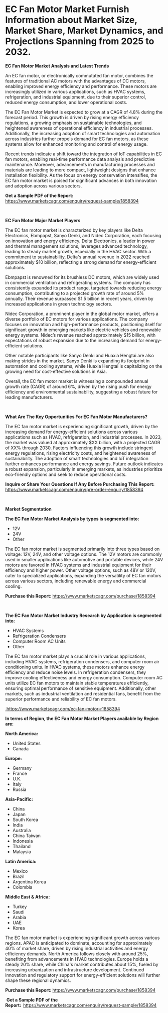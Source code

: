 <p><h1>EC Fan Motor Market Furnish Information about Market Size, Market Share, Market Dynamics, and Projections Spanning from 2025 to 2032.</h1></p><p><strong>EC Fan Motor Market Analysis and Latest Trends</strong></p>
<p><p>An EC fan motor, or electronically commutated fan motor, combines the features of traditional AC motors with the advantages of DC motors, enabling improved energy efficiency and performance. These motors are increasingly utilized in various applications, such as HVAC systems, refrigeration, and industrial equipment, due to their superior control, reduced energy consumption, and lower operational costs.</p><p>The EC Fan Motor Market is expected to grow at a CAGR of 4.8% during the forecast period. This growth is driven by rising energy efficiency regulations, a growing emphasis on sustainable technologies, and heightened awareness of operational efficiency in industrial processes. Additionally, the increasing adoption of smart technologies and automation across industries further propels demand for EC fan motors, as these systems allow for enhanced monitoring and control of energy usage.</p><p>Recent trends indicate a shift toward the integration of IoT capabilities in EC fan motors, enabling real-time performance data analysis and predictive maintenance. Moreover, advancements in manufacturing processes and materials are leading to more compact, lightweight designs that enhance installation flexibility. As the focus on energy conservation intensifies, the EC fan motor market is poised for significant advances in both innovation and adoption across various sectors.</p></p>
<p><strong>Get a Sample PDF of the Report:&nbsp;</strong> <a href="https://www.marketscagr.com/enquiry/request-sample/1858394?utm_campaign=2465&utm_medium=2&utm_source=Github&utm_content=ia&utm_term=16042025&utm_id=ec-fan-motor">https://www.marketscagr.com/enquiry/request-sample/1858394</a></p>
<p>&nbsp;</p>
<p><strong>EC Fan Motor Major Market Players</strong></p>
<p><p>The EC fan motor market is characterized by key players like Delta Electronics, Ebmpapst, Sanyo Denki, and Nidec Corporation, each focusing on innovation and energy efficiency. Delta Electronics, a leader in power and thermal management solutions, leverages advanced technology, leading to steady market growth, especially in the HVAC sector. With a commitment to sustainability, Delta's annual revenue in 2022 reached approximately $10 billion, reflecting a strong demand for energy-efficient solutions.</p><p>Ebmpapst is renowned for its brushless DC motors, which are widely used in commercial ventilation and refrigerating systems. The company has consistently expanded its product range, targeted towards reducing energy consumption, contributing to a projected growth rate of around 5% annually. Their revenue surpassed $1.5 billion in recent years, driven by increased applications in green technology sectors.</p><p>Nidec Corporation, a prominent player in the global motor market, offers a diverse portfolio of EC motors for various applications. The company focuses on innovation and high-performance products, positioning itself for significant growth in emerging markets like electric vehicles and renewable energy systems. Nidec’s revenue reached approximately $15 billion, with expectations of robust expansion due to the increasing demand for energy-efficient solutions.</p><p>Other notable participants like Sanyo Denki and Huaxia Hengtai are also making strides in the market. Sanyo Denki is expanding its footprint in automation and cooling systems, while Huaxia Hengtai is capitalizing on the growing need for cost-effective solutions in Asia.</p><p>Overall, the EC fan motor market is witnessing a compounded annual growth rate (CAGR) of around 6%, driven by the rising push for energy efficiency and environmental sustainability, suggesting a robust future for leading manufacturers.</p></p>
<p>&nbsp;</p>
<p><strong>What Are The Key Opportunities For EC Fan Motor Manufacturers?</strong></p>
<p><p>The EC fan motor market is experiencing significant growth, driven by the increasing demand for energy-efficient solutions across various applications such as HVAC, refrigeration, and industrial processes. In 2023, the market was valued at approximately $XX billion, with a projected CAGR of XX% through 2030. Factors influencing this growth include stringent energy regulations, rising electricity costs, and heightened awareness of sustainability. The adoption of smart technologies and IoT integration further enhances performance and energy savings. Future outlook indicates a robust expansion, particularly in emerging markets, as industries prioritize eco-friendly options and seek to reduce operational costs.</p></p>
<p><strong>Inquire or Share Your Questions If Any Before Purchasing This Report:</strong> <a href="https://www.marketscagr.com/enquiry/pre-order-enquiry/1858394?utm_campaign=2465&utm_medium=2&utm_source=Github&utm_content=ia&utm_term=16042025&utm_id=ec-fan-motor">https://www.marketscagr.com/enquiry/pre-order-enquiry/1858394</a></p>
<p>&nbsp;</p>
<p><strong>Market Segmentation</strong></p>
<p><strong>The EC Fan Motor Market Analysis by types is segmented into:</strong></p>
<p><ul><li>12V</li><li>24V</li><li>Other</li></ul></p>
<p><p>The EC fan motor market is segmented primarily into three types based on voltage: 12V, 24V, and other voltage options. The 12V motors are commonly used in smaller applications like automotive and portable devices, while 24V motors are favored in HVAC systems and industrial equipment for their efficiency and higher power. Other voltage options, such as 48V or 120V, cater to specialized applications, expanding the versatility of EC fan motors across various sectors, including renewable energy and commercial cooling.</p></p>
<p><strong>Purchase this Report:&nbsp;</strong><a href="https://www.marketscagr.com/purchase/1858394?utm_campaign=2465&utm_medium=2&utm_source=Github&utm_content=ia&utm_term=16042025&utm_id=ec-fan-motor">https://www.marketscagr.com/purchase/1858394</a></p>
<p>&nbsp;</p>
<p><strong>The EC Fan Motor Market Industry Research by Application is segmented into:</strong></p>
<p><ul><li>HVAC Systems</li><li>Refrigeration Condensers</li><li>Computer Room AC Units</li><li>Other</li></ul></p>
<p><p>The EC fan motor market plays a crucial role in various applications, including HVAC systems, refrigeration condensers, and computer room air conditioning units. In HVAC systems, these motors enhance energy efficiency and reduce noise levels. In refrigeration condensers, they improve cooling effectiveness and energy consumption. Computer room AC units utilize EC fan motors to maintain stable temperatures efficiently, ensuring optimal performance of sensitive equipment. Additionally, other markets, such as industrial ventilation and residential fans, benefit from the superior performance and reliability of EC fan motors.</p></p>
<p><a href="https://www.marketscagr.com/ec-fan-motor-r1858394?utm_campaign=2465&utm_medium=2&utm_source=Github&utm_content=ia&utm_term=16042025&utm_id=ec-fan-motor">&nbsp;https://www.marketscagr.com/ec-fan-motor-r1858394</a></p>
<p><strong>In terms of Region, the EC Fan Motor Market Players available by Region are:</strong></p>
<p>
    <p> <strong> North America: </strong>
        <ul>
            <li>United States</li>
            <li>Canada</li>
        </ul>
        </p> 
    <p> <strong> Europe: </strong>
        <ul>
            <li>Germany</li>
            <li>France</li>
            <li>U.K.</li>
            <li>Italy</li>
            <li>Russia</li>
        </ul>
        </p> 
    <p> <strong> Asia-Pacific: </strong>
        <ul>
            <li>China</li>
            <li>Japan</li>
            <li>South Korea</li>
            <li>India</li>
            <li>Australia</li>
            <li>China Taiwan</li>
            <li>Indonesia</li>
            <li>Thailand</li>
            <li>Malaysia</li>
        </ul>
        </p> 
    <p> <strong> Latin America: </strong>
        <ul>
            <li>Mexico</li>
            <li>Brazil</li>
            <li>Argentina Korea</li>
            <li>Colombia</li>
        </ul>
        </p> 
    <p> <strong> Middle East & Africa: </strong>
        <ul>
            <li>Turkey</li>
            <li>Saudi</li>
            <li>Arabia</li>
            <li>UAE</li>
            <li>Korea</li>
        </ul>
    </p>
    </p>
<p><p>The EC fan motor market is experiencing significant growth across various regions. APAC is anticipated to dominate, accounting for approximately 40% of market share, driven by rising industrial activities and energy efficiency demands. North America follows closely with around 25%, benefiting from advancements in HVAC technologies. Europe holds a steady 20% share, while China's market contributes about 15%, fueled by increasing urbanization and infrastructure development. Continued innovation and regulatory support for energy-efficient solutions will further shape these regional dynamics.</p></p>
<p><strong>Purchase this Report: </strong><a href="https://www.marketscagr.com/purchase/1858394?utm_campaign=2465&utm_medium=2&utm_source=Github&utm_content=ia&utm_term=16042025&utm_id=ec-fan-motor">https://www.marketscagr.com/purchase/1858394</a></p>
<p>&nbsp;<strong>Get a Sample PDF of the Report:&nbsp;&nbsp;</strong><a href="https://www.marketscagr.com/enquiry/request-sample/1858394?utm_campaign=2465&utm_medium=2&utm_source=Github&utm_content=ia&utm_term=16042025&utm_id=ec-fan-motor">https://www.marketscagr.com/enquiry/request-sample/1858394</a></p>
<p><strong></strong></p>
<p><p></p><p></p><p></p></p>